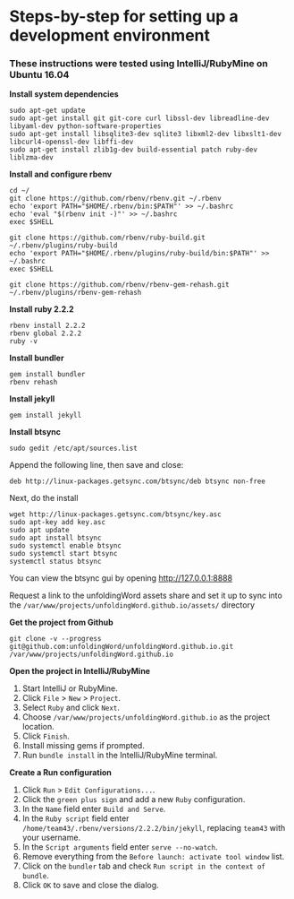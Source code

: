 # Steps-by-step for setting up a development environment

### These instructions were tested using IntelliJ/RubyMine on Ubuntu 16.04

__Install system dependencies__

    sudo apt-get update
    sudo apt-get install git git-core curl libssl-dev libreadline-dev libyaml-dev python-software-properties
    sudo apt-get install libsqlite3-dev sqlite3 libxml2-dev libxslt1-dev libcurl4-openssl-dev libffi-dev
    sudo apt-get install zlib1g-dev build-essential patch ruby-dev liblzma-dev

__Install and configure rbenv__

    cd ~/
    git clone https://github.com/rbenv/rbenv.git ~/.rbenv
    echo 'export PATH="$HOME/.rbenv/bin:$PATH"' >> ~/.bashrc
    echo 'eval "$(rbenv init -)"' >> ~/.bashrc
    exec $SHELL
    
    git clone https://github.com/rbenv/ruby-build.git ~/.rbenv/plugins/ruby-build
    echo 'export PATH="$HOME/.rbenv/plugins/ruby-build/bin:$PATH"' >> ~/.bashrc
    exec $SHELL
    
    git clone https://github.com/rbenv/rbenv-gem-rehash.git ~/.rbenv/plugins/rbenv-gem-rehash

__Install ruby 2.2.2__

    rbenv install 2.2.2
    rbenv global 2.2.2
    ruby -v

__Install bundler__

    gem install bundler
    rbenv rehash

__Install jekyll__

    gem install jekyll

__Install btsync__

    sudo gedit /etc/apt/sources.list

Append the following line, then save and close:

    deb http://linux-packages.getsync.com/btsync/deb btsync non-free
    
Next, do the install

    wget http://linux-packages.getsync.com/btsync/key.asc
    sudo apt-key add key.asc
    sudo apt update
    sudo apt install btsync
    sudo systemctl enable btsync
    sudo systemctl start btsync
    systemctl status btsync

You can view the btsync gui by opening http://127.0.0.1:8888

Request a link to the unfoldingWord assets share and set it up to sync into the `/var/www/projects/unfoldingWord.github.io/assets/` directory

__Get the project from Github__

    git clone -v --progress git@github.com:unfoldingWord/unfoldingWord.github.io.git /var/www/projects/unfoldingWord.github.io

__Open the project in IntelliJ/RubyMine__

1. Start IntelliJ or RubyMine.
2. Click `File` > `New` > `Project`.
3. Select `Ruby` and click `Next`.
4. Choose `/var/www/projects/unfoldingWord.github.io` as the project location.
5. Click `Finish`.
6. Install missing gems if prompted.
7. Run `bundle install` in the IntelliJ/RubyMine terminal.

__Create a Run configuration__

1. Click `Run` > `Edit Configurations...`.
2. Click the `green plus sign` and add a new `Ruby` configuration.
3. In the `Name` field enter `Build and Serve`.
4. In the `Ruby script` field enter `/home/team43/.rbenv/versions/2.2.2/bin/jekyll`, replacing `team43` with your username.
5. In the `Script arguments` field enter `serve --no-watch`.
6. Remove everything from the `Before launch: activate tool window` list.
7. Click on the `bundler` tab and check `Run script in the context of bundle`.
8. Click `OK` to save and close the dialog.

